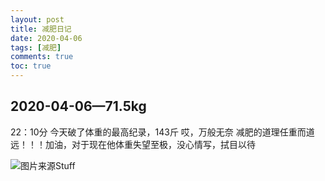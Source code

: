 ```yaml
---
layout: post
title: 减肥日记
date: 2020-04-06
tags: [减肥]
comments: true
toc: true
---
```


## 2020-04-06—71.5kg 
22：10分
今天破了体重的最高纪录，143斤
哎，万般无奈
减肥的道理任重而道远！！！加油，对于现在他体重失望至极，没心情写，拭目以待

![图片来源Stuff](https://github.com/oplogs/oplogs.github.io/blob/master/images/weight/2020-04-06-22.png)

